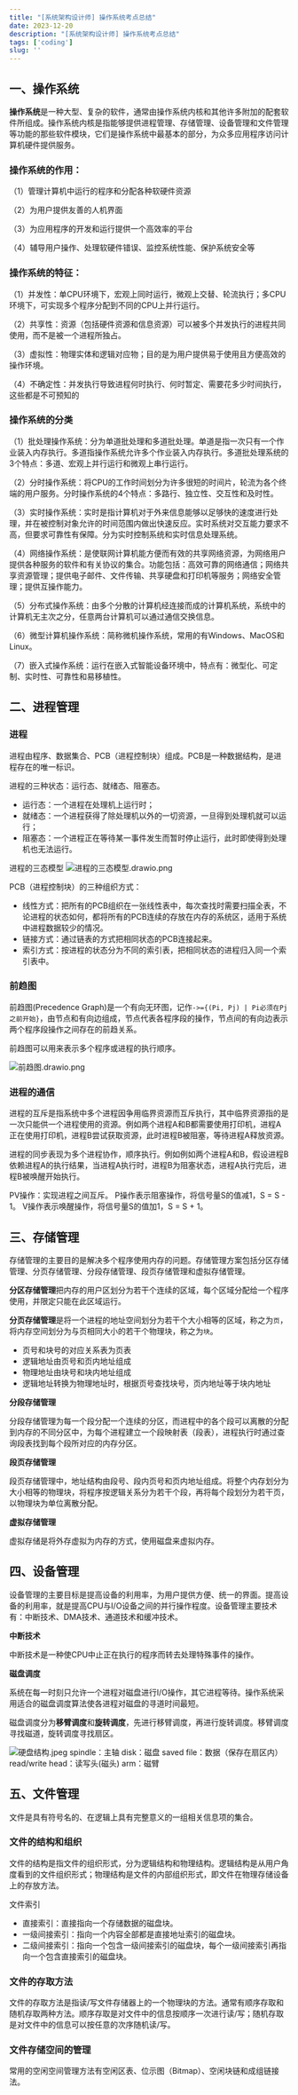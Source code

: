 ```yaml
---
title: "[系统架构设计师] 操作系统考点总结"
date: 2023-12-20
description: "[系统架构设计师] 操作系统考点总结"
tags: ['coding']
slug: ''
---
```

## 一、操作系统

**操作系统**是一种大型、复杂的软件，通常由操作系统内核和其他许多附加的配套软件所组成。操作系统内核是指能够提供进程管理、存储管理、设备管理和文件管理等功能的那些软件模块，它们是操作系统中最基本的部分，为众多应用程序访问计算机硬件提供服务。

### 操作系统的作用：

（1）管理计算机中运行的程序和分配各种软硬件资源

（2）为用户提供友善的人机界面

（3）为应用程序的开发和运行提供一个高效率的平台

（4）辅导用户操作、处理软硬件错误、监控系统性能、保护系统安全等


### 操作系统的特征：

（1）并发性：单CPU环境下，宏观上同时运行，微观上交替、轮流执行；多CPU环境下，可实现多个程序分配到不同的CPU上并行运行。

（2）共享性：资源（包括硬件资源和信息资源）可以被多个并发执行的进程共同使用，而不是被一个进程所独占。

（3）虚拟性：物理实体和逻辑对应物；目的是为用户提供易于使用且方便高效的操作环境。

（4）不确定性：并发执行导致进程何时执行、何时暂定、需要花多少时间执行，这些都是不可预知的

### 操作系统的分类

（1）批处理操作系统：分为单道批处理和多道批处理。单道是指一次只有一个作业装入内存执行。多道指操作系统允许多个作业装入内存执行。多道批处理系统的3个特点：多道、宏观上并行运行和微观上串行运行。

（2）分时操作系统：将CPU的工作时间划分为许多很短的时间片，轮流为各个终端的用户服务。分时操作系统的4个特点：多路行、独立性、交互性和及时性。

（3）实时操作系统：实时是指计算机对于外来信息能够以足够快的速度进行处理，并在被控制对象允许的时间范围内做出快速反应。实时系统对交互能力要求不高，但要求可靠性有保障。分为实时控制系统和实时信息处理系统。

（4）网络操作系统：是使联网计算机能方便而有效的共享网络资源，为网络用户提供各种服务的软件和有关协议的集合。功能包括：高效可靠的网络通信；网络共享资源管理；提供电子邮件、文件传输、共享硬盘和打印机等服务；网络安全管理；提供互操作能力。

（5）分布式操作系统：由多个分散的计算机经连接而成的计算机系统，系统中的计算机无主次之分，任意两台计算机可以通过通信交换信息。

（6）微型计算机操作系统：简称微机操作系统，常用的有Windows、MacOS和Linux。

（7）嵌入式操作系统：运行在嵌入式智能设备环境中，特点有：微型化、可定制、实时性、可靠性和易移植性。

## 二、进程管理

### 进程

进程由程序、数据集合、PCB（进程控制块）组成。PCB是一种数据结构，是进程存在的唯一标识。

进程的三种状态：运行态、就绪态、阻塞态。

- 运行态：一个进程在处理机上运行时；
- 就绪态：一个进程获得了除处理机以外的一切资源，一旦得到处理机就可以运行；
- 阻塞态：一个进程正在等待某一事件发生而暂时停止运行，此时即使得到处理机也无法运行。

进程的三态模型
![进程的三态模型.drawio.png](./4caa907c23b54a33b0336575424edd9f.png)


PCB（进程控制块）的三种组织方式：
- 线性方式：把所有的PCB组织在一张线性表中，每次查找时需要扫描全表，不论进程的状态如何，都将所有的PCB连续的存放在内存的系统区，适用于系统中进程数据较少的情况。
- 链接方式：通过链表的方式把相同状态的PCB连接起来。
- 索引方式：按进程的状态分为不同的索引表，把相同状态的进程归入同一个索引表中。


### 前趋图

前趋图(Precedence Graph)是一个有向无环图，记作`->={(Pi, Pj) | Pi必须在Pj之前开始}`，由节点和有向边组成，节点代表各程序段的操作，节点间的有向边表示两个程序段操作之间存在的前趋关系。

前趋图可以用来表示多个程序或进程的执行顺序。


![前趋图.drawio.png](./b206219664074929ad31d862a220c1fa.png)


### 进程的通信

进程的互斥是指系统中多个进程因争用临界资源而互斥执行，其中临界资源指的是一次只能供一个进程使用的资源。例如两个进程A和B都需要使用打印机，进程A正在使用打印机，进程B尝试获取资源，此时进程B被阻塞，等待进程A释放资源。

进程的同步表现为多个进程协作，顺序执行。例如例如两个进程A和B，假设进程B依赖进程A的执行结果，当进程A执行时，进程B为阻塞状态，进程A执行完后，进程B被唤醒开始执行。

PV操作：实现进程之间互斥。
P操作表示阻塞操作，将信号量S的值减1，S = S - 1。
V操作表示唤醒操作，将信号量S的值加1，S = S + 1。

## 三、存储管理

存储管理的主要目的是解决多个程序使用内存的问题。存储管理方案包括分区存储管理、分页存储管理、分段存储管理、段页存储管理和虚拟存储管理。

**分区存储管理**把内存的用户区划分为若干个连续的区域，每个区域分配给一个程序使用，并限定只能在此区域运行。

**分页存储管理**是将一个进程的地址空间划分为若干个大小相等的区域，称之为`页`，将内存空间划分为与页相同大小的若干个物理块，称之为`块`。

- 页号和块号的对应关系表为页表
- 逻辑地址由页号和页内地址组成
- 物理地址由块号和块内地址组成
- 逻辑地址转换为物理地址时，根据页号查找块号，页内地址等于块内地址

**分段存储管理**

分段存储管理为每一个段分配一个连续的分区，而进程中的各个段可以离散的分配到内存的不同分区中，为每个进程建立一个段映射表（段表），进程执行时通过查询段表找到每个段所对应的内存分区。

**段页存储管理**

段页存储管理中，地址结构由段号、段内页号和页内地址组成。将整个内存划分为大小相等的物理块，将程序按逻辑关系分为若干个段，再将每个段划分为若干页，以物理块为单位离散分配。

**虚拟存储管理**

虚拟存储是将外存虚拟为内存的方式，使用磁盘来虚拟内存。

## 四、设备管理

设备管理的主要目标是提高设备的利用率，为用户提供方便、统一的界面。提高设备的利用率，就是提高CPU与I/O设备之间的并行操作程度。设备管理主要技术有：中断技术、DMA技术、通道技术和缓冲技术。

**中断技术**

中断技术是一种使CPU中止正在执行的程序而转去处理特殊事件的操作。

**磁盘调度**

系统在每一时刻只允许一个进程对磁盘进行I/O操作，其它进程等待。操作系统采用适合的磁盘调度算法使各进程对磁盘的寻道时间最短。

磁盘调度分为**移臂调度**和**旋转调度**，先进行移臂调度，再进行旋转调度。移臂调度寻找磁道，旋转调度寻找扇区。


![硬盘结构.jpeg](./4d23689ea40b4b7790db884ae9fdd9e1.jpeg)
spindle：主轴
disk：磁盘
saved file：数据（保存在扇区内）
read/write head：读写头(磁头)
arm：磁臂

## 五、文件管理

文件是具有符号名的、在逻辑上具有完整意义的一组相关信息项的集合。

### 文件的结构和组织

文件的结构是指文件的组织形式，分为逻辑结构和物理结构。逻辑结构是从用户角度看到的文件组织形式；物理结构是文件的内部组织形式，即文件在物理存储设备上的存放方法。

文件索引

- 直接索引：直接指向一个存储数据的磁盘块。
- 一级间接索引：指向一个内容全部都是直接地址索引的磁盘块。
- 二级间接索引：指向一个包含一级间接索引的磁盘块，每个一级间接索引再指向一个包含直接索引的磁盘块。

### 文件的存取方法

文件的存取方法是指读/写文件存储器上的一个物理块的方法。通常有顺序存取和随机存取两种方法。顺序存取是对文件中的信息按顺序一次进行读/写；随机存取是对文件中的信息可以按任意的次序随机读/写。

### 文件存储空间的管理

常用的空闲空间管理方法有空闲区表、位示图（Bitmap）、空闲块链和成组链接法。


